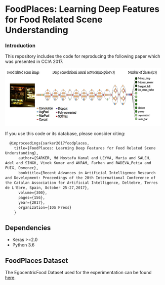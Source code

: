 # FoodPlaces: Learning Deep Features for Food Related Scene Understanding

### Introduction
This repository includes the code for reproducing the following paper which was presented in CCIA 2017.

<center><img src="model_archi.png" height="185"></img></center>

If you use this code or its database, please consider citing:

```
  @inproceedings{sarker2017foodplaces,
    title={FoodPlaces: Learning Deep Features for Food Related Scene Understanding},
      author={SARKER, Md Mostafa Kamal and LEYVA, Maria and SALEH, Adel and SINGH, Vivek Kumar and AKRAM, Farhan and RADEVA,Petia and PUIG, Domenec},
      booktitle={Recent Advances in Artificial Intelligence Research and Development: Proceedings of the 20th International Conference of the Catalan Association for Artificial Intelligence, Deltebre, Terres de L'Ebre, Spain, October 25-27,2017},
      volume={300},
      pages={156},
      year={2017},
      organization={IOS Press}
    }
```

## Dependencies
- Keras >=2.0
- Python 3.6


## FoodPlaces Dataset

The EgocentricFood Dataset used for the experimentation can be found [here]().
